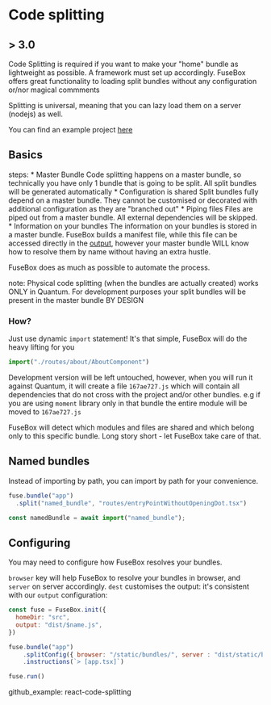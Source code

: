 # Code splitting
## > 3.0


Code Splitting is required if you want to make your "home" bundle as lightweight as possible. A framework must set up accordingly. FuseBox offers great functionality to loading split bundles without any configuration or/nor magical commments

Splitting is universal, meaning that you can lazy load them on a server (nodejs) as well.

You can find an example project [here](https://github.com/fuse-box/fuse-box-3-preview/tree/master/smart-splitting)

## Basics


steps:
    * Master Bundle
    Code splitting happens on a master bundle, so technically you have only 1 bundle that is going to be split. All split bundles will be generated automatically
    * Configuration is shared
    Split bundles fully depend on a master bundle. They cannot be customised or decorated with additional configuration as they are "branched out"
    * Piping files
    Files are piped out from a master bundle. All external dependencies will be skipped.
    * Information on your bundles
    The information on your bundles is stored in a master bundle. FuseBox builds a manifest file, while this file can be accessed directly in the [output](#basic), however your master bundle WILL know how to resolve them by name without having an extra hustle.

FuseBox does as much as possible to automate the process.

note: Physical code splitting (when the bundles are actually created) works ONLY in Quantum. For development purposes your split bundles will be present in the master bundle BY DESIGN


### How?

Just use dynamic `import` statement! It's that simple, FuseBox will do the heavy lifting for you

```js
import("./routes/about/AboutComponent")
```

Development version will be left untouched, however, when you will run it against Quantum, it will create a file `167ae727.js` which will contain all dependencies that do not cross with the project and/or other bundles. e.g if you are using `moment` library only in that bundle the entire module will be moved to `167ae727.js`


FuseBox will detect which modules and files are shared and which belong only to this specific bundle. Long story short - let FuseBox take care of that.

## Named bundles

Instead of importing by path, you can import by path for your convenience.

```js
fuse.bundle("app")
  .split("named_bundle", "routes/entryPointWithoutOpeningDot.tsx")
```


```js
const namedBundle = await import("named_bundle");
```

## Configuring

You may need to configure how FuseBox resolves your bundles.

`browser` key will help FuseBox to resolve your bundles in browser, and `server` on server accordingly.
`dest` customises the output: it's consistent with our `output` configuration:

```js
const fuse = FuseBox.init({
  homeDir: "src",
  output: "dist/$name.js",
})

fuse.bundle("app")
    .splitConfig({ browser: "/static/bundles/", server : "dist/static/bundles/", dest: "bundles/" })
    .instructions(`> [app.tsx]`)

fuse.run()
```

github_example: react-code-splitting
